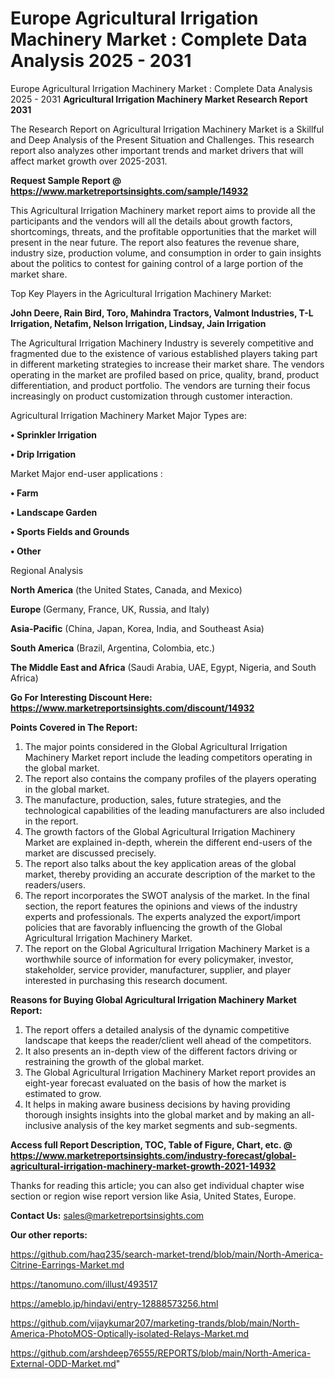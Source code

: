 # Europe Agricultural Irrigation Machinery Market : Complete Data Analysis 2025 - 2031
Europe Agricultural Irrigation Machinery Market : Complete Data Analysis 2025 - 2031
<strong>Agricultural Irrigation Machinery Market Research Report 2031</strong>

The Research Report on Agricultural Irrigation Machinery Market is a Skillful and Deep Analysis of the Present Situation and Challenges. This research report also analyzes other important trends and market drivers that will affect market growth over 2025-2031.

<strong>Request Sample Report @ <a href=https://www.marketreportsinsights.com/sample/14932>https://www.marketreportsinsights.com/sample/14932</a></strong>

This Agricultural Irrigation Machinery market report aims to provide all the participants and the vendors will all the details about growth factors, shortcomings, threats, and the profitable opportunities that the market will present in the near future. The report also features the revenue share, industry size, production volume, and consumption in order to gain insights about the politics to contest for gaining control of a large portion of the market share.

Top Key Players in the Agricultural Irrigation Machinery Market:

<strong>John Deere, Rain Bird, Toro, Mahindra Tractors, Valmont Industries, T-L Irrigation, Netafim, Nelson Irrigation, Lindsay, Jain Irrigation</strong>

The Agricultural Irrigation Machinery Industry is severely competitive and fragmented due to the existence of various established players taking part in different marketing strategies to increase their market share. The vendors operating in the market are profiled based on price, quality, brand, product differentiation, and product portfolio. The vendors are turning their focus increasingly on product customization through customer interaction.

Agricultural Irrigation Machinery Market Major Types are:

<strong>• Sprinkler Irrigation

• Drip Irrigation</strong>

Market Major end-user applications :

<strong>• Farm

• Landscape Garden

• Sports Fields and Grounds

• Other</strong>

Regional Analysis

</u><strong><b>North America</b></strong> (the United States, Canada, and Mexico)

<strong><b>Europe </b></strong>(Germany, France, UK, Russia, and Italy)

<strong><b>Asia-Pacific</b></strong> (China, Japan, Korea, India, and Southeast Asia)

<strong><b>South America</b></strong> (Brazil, Argentina, Colombia, etc.)

<strong><b>The Middle East and Africa</b></strong> (Saudi Arabia, UAE, Egypt, Nigeria, and South Africa)

<strong>Go For Interesting Discount Here: <a href=https://www.marketreportsinsights.com/discount/14932>https://www.marketreportsinsights.com/discount/14932</a></strong>

<strong>Points Covered in The Report:</strong>
<ol>
  <li>The major points considered in the Global Agricultural Irrigation Machinery Market report include the leading competitors operating in the global market.</li>
  <li>The report also contains the company profiles of the players operating in the global market.</li>
  <li>The manufacture, production, sales, future strategies, and the technological capabilities of the leading manufacturers are also included in the report.</li>
  <li>The growth factors of the Global Agricultural Irrigation Machinery Market are explained in-depth, wherein the different end-users of the market are discussed precisely.</li>
  <li>The report also talks about the key application areas of the global market, thereby providing an accurate description of the market to the readers/users.</li>
  <li>The report incorporates the SWOT analysis of the market. In the final section, the report features the opinions and views of the industry experts and professionals. The experts analyzed the export/import policies that are favorably influencing the growth of the Global Agricultural Irrigation Machinery Market.</li>
  <li>The report on the Global Agricultural Irrigation Machinery Market is a worthwhile source of information for every policymaker, investor, stakeholder, service provider, manufacturer, supplier, and player interested in purchasing this research document.</li>
</ol>
<strong>Reasons for Buying Global Agricultural Irrigation Machinery Market Report:</strong>

<ol>
  <li>The report offers a detailed analysis of the dynamic competitive landscape that keeps the reader/client well ahead of the competitors.</li>
  <li>It also presents an in-depth view of the different factors driving or restraining the growth of the global market.</li>
  <li>The Global Agricultural Irrigation Machinery Market report provides an eight-year forecast evaluated on the basis of how the market is estimated to grow.</li>
  <li>It helps in making aware business decisions by having providing thorough insights insights into the global market and by making an all-inclusive analysis of the key market segments and sub-segments.</li>
</ol>
<strong>Access full Report Description, TOC, Table of Figure, Chart, etc. @ <a href=https://www.marketreportsinsights.com/industry-forecast/global-agricultural-irrigation-machinery-market-growth-2021-14932>https://www.marketreportsinsights.com/industry-forecast/global-agricultural-irrigation-machinery-market-growth-2021-14932</a></strong>


Thanks for reading this article; you can also get individual chapter wise section or region wise report version like Asia, United States, Europe.

<strong>Contact Us:</strong>
sales@marketreportsinsights.com

<strong>Our other reports:</strong>

<a href=https://github.com/haq235/search-market-trend/blob/main/North-America-Citrine-Earrings-Market.md>https://github.com/haq235/search-market-trend/blob/main/North-America-Citrine-Earrings-Market.md</a>

<a href=https://tanomuno.com/illust/493517>https://tanomuno.com/illust/493517</a>

<a href=https://ameblo.jp/hindavi/entry-12888573256.html>https://ameblo.jp/hindavi/entry-12888573256.html</a>

<a href=https://github.com/vijaykumar207/marketing-trands/blob/main/North-America-PhotoMOS-Optically-isolated-Relays-Market.md>https://github.com/vijaykumar207/marketing-trands/blob/main/North-America-PhotoMOS-Optically-isolated-Relays-Market.md</a>

<a href=https://github.com/arshdeep76555/REPORTS/blob/main/North-America-External-ODD-Market.md>https://github.com/arshdeep76555/REPORTS/blob/main/North-America-External-ODD-Market.md</a>"
